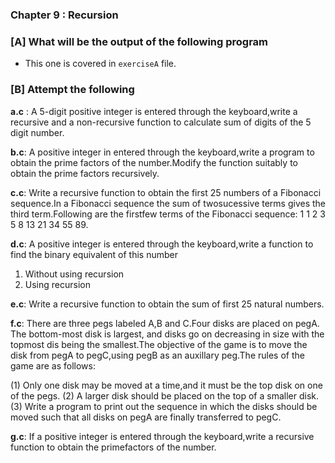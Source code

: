### Chapter 9 : Recursion

### [A] What will be the output of the following program

- This one is covered in `exerciseA` file.

### [B] Attempt the following

**a.c** : A 5-digit positive integer is entered through the keyboard,write a
recursive and a non-recursive function to calculate sum of digits of the 5 digit number.

**b.c**: A positive integer in entered through the keyboard,write a program
to obtain the prime factors of the number.Modify the function suitably to 
obtain the prime factors recursively.

**c.c**: Write a recursive function to obtain the first 25 numbers of 
a Fibonacci sequence.In a Fibonacci sequence the sum of twosucessive 
terms gives the third term.Following are the firstfew terms of the 
Fibonacci sequence:    1 1 2 3 5 8 13 21 34 55 89.

**d.c**: A positive integer is entered through the keyboard,write
a function to find the binary equivalent of this number
  1) Without using recursion
  2) Using recursion

**e.c**: Write a recursive function to obtain the sum of first 25 natural numbers.

**f.c**: There are three pegs labeled A,B and C.Four disks are placed on  pegA.
The bottom-most disk is largest, and disks go on decreasing  in size with the 
topmost dis being the smallest.The objective of the game is to move the disk 
from pegA to pegC,using pegB as an auxillary peg.The rules of the game are as follows:

  (1) Only one disk may be moved at a time,and it must be the top
      disk on one of the pegs.
  (2) A larger disk should be placed on the top of a smaller disk.
  (3) Write a program to print out the sequence in which the disks
      should be moved such that all disks on pegA are finally 
      transferred to pegC.

**g.c**: If a positive integer is entered through the keyboard,write a  recursive 
function to obtain the primefactors of the number.

